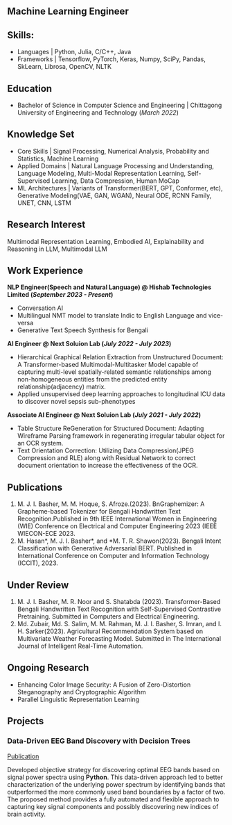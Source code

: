 ## Machine Learning Engineer

## Skills: 
- Languages | Python, Julia, C/C++, Java
- Frameworks | Tensorflow, PyTorch, Keras, Numpy, SciPy, Pandas, SkLearn, Librosa, OpenCV, NLTK

## Education	        		
- Bachelor of Science in Computer Science and Engineering | Chittagong University of Engineering and Technology (_March 2022_)

## Knowledge Set
- Core Skills | Signal Processing, Numerical Analysis, Probability and Statistics, Machine Learning
- Applied Domains | Natural Language Processing and Understanding, Language Modeling, Multi-Modal Representation Learning, Self-Supervised Learning, Data Compression, Human MoCap
- ML Architectures | Variants of Transformer(BERT, GPT, Conformer, etc), Generative Modeling(VAE,
GAN, WGAN), Neural ODE, RCNN Family, UNET, CNN, LSTM

## Research Interest
Multimodal Representation Learning, Embodied AI, Explainability and Reasoning in LLM, Multimodal LLM

## Work Experience
**NLP Engineer(Speech and Natural Language) @ Hishab Technologies Limited (_September 2023 - Present_)**
- Conversation AI
- Multilingual NMT model to translate Indic to English Language and vice-versa
- Generative Text Speech Synthesis for Bengali

**AI Engineer @ Next Soluion Lab (_July 2022 - July 2023_)**
- Hierarchical Graphical Relation Extraction from Unstructured Document: A Transformer-based Multimodal-Multitasker Model capable of capturing multi-level spatially-related semantic relationships among non-homogeneous entities from the predicted entity relationship(adjacency) matrix.
- Applied unsupervised deep learning approaches to longitudinal ICU data to discover novel sepsis sub-phenotypes

**Associate AI Engineer @ Next Soluion Lab (_July 2021 - July 2022_)**
- Table Structure ReGeneration for Structured Document: Adapting Wireframe Parsing framework in regenerating irregular tabular object for an OCR system.
- Text Orientation Correction: Utilizing Data Compression(JPEG Compression and RLE) along with Residual Network to correct document orientation to increase the effectiveness of the OCR.

## Publications
1. M. J. I. Basher, M. M. Hoque, S. Afroze.(2023). BnGraphemizer: A Grapheme-based Tokenizer for Bengali Handwritten Text Recognition.Published in 9th IEEE International Women in Engineering (WIE) Conference on Electrical and Computer Engineering 2023 (IEEE WIECON-ECE 2023.
2.  M. Hasan*, M. J. I. Basher*, and *M. T. R. Shawon(2023). Bengali Intent Classification with Generative Adversarial BERT. Published in International Conference on Computer and Information Technology (ICCIT), 2023.

## Under Review
   
1. M. J. I. Basher, M. R. Noor and S. Shatabda (2023). Transformer-Based Bengali Handwritten Text Recognition with Self-Supervised Contrastive Pretraining. Submitted in Computers and Electrical Engineering.
2. Md. Zubair, Md. S. Salim, M. M. Rahman, M. J. I. Basher, S. Imran, and I. H. Sarker(2023). Agricultural Recommendation System based on Multivariate Weather Forecasting Model. Submitted in The International Journal of Intelligent Real-Time Automation.


## Ongoing Research
- Enhancing Color Image Security: A Fusion of Zero-Distortion Steganography and
Cryptographic Algorithm
- Parallel Linguistic Representation Learning

   
## Projects
### Data-Driven EEG Band Discovery with Decision Trees
[Publication](https://www.mdpi.com/1424-8220/22/8/3048)

Developed objective strategy for discovering optimal EEG bands based on signal power spectra using **Python**. This data-driven approach led to better characterization of the underlying power spectrum by identifying bands that outperformed the more commonly used band boundaries by a factor of two. The proposed method provides a fully automated and flexible approach to capturing key signal components and possibly discovering new indices of brain activity.
